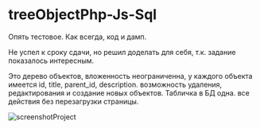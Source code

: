 # treeObjectPhp-Js-Sql
Опять тестовое. Как всегда, код и дамп.

Не успел к сроку сдачи, но решил доделать для себя, т.к. задание показалось интересным.

Это дерево объектов, вложенность неограниченна, у каждого объекта имеется id, title, parent_id, description. возможность удаления, редактирования и создание новых объектов. Табличка в БД одна.
все действия без перезагрузки страницы.

![screenshotProject](https://user-images.githubusercontent.com/91345275/161797191-3c03782d-8ac7-4432-b4a8-a90b8319895d.PNG)
